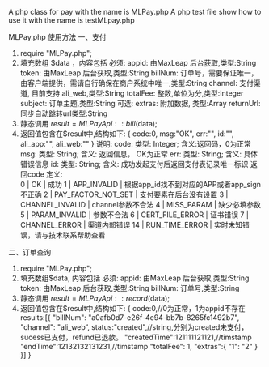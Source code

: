 A php class for pay with the name is MLPay.php
A php test file show how to use it with the name is testMLpay.php

MLPay.php 使用方法
一、支付
1. require "MLPay.php";
2. 填充数组 $data ，内容包括
   必须: appid: 由MaxLeap 后台获取,类型:String
         token: 由MaxLeap 后台获取,类型:String
         billNum: 订单号，需要保证唯一，由客户端提供，需请自行确保在商户系统中唯一,类型:String
         channel: 支付渠道, 目前支持 ali_web,类型:String
         totalFee: 整数,单位为分,类型:Integer
         subject: 订单主题,类型:String
    可选:
         extras: 附加数据, 类型:Array
         returnUrl: 同步自动跳转url类型:String
3. 静态调用 $result = MLPayApi::bill($data);
4. 返回值包含在$result中,结构如下:
    {
        code:0,
        msg:"OK",
        err:"",
        id:"",
        ali_app:"",
        ali_web:""
     }
     说明:
      code: 类型: Integer; 含义:返回码，0为正常
      msg: 类型: String; 含义: 返回信息， OK为正常
      err: 类型: String; 含义: 具体错误信息
      id: 类型: String; 含义: 成功发起支付后返回支付表记录唯一标识
      返回code 定义:      
           0 | OK | 成功
           1 | APP_INVALID | 根据app_id找不到对应的APP或者app_sign不正确
           2 | PAY_FACTOR_NOT_SET | 支付要素在后台没有设置
           3 | CHANNEL_INVALID | channel参数不合法
           4 | MISS_PARAM | 缺少必填参数
           5 | PARAM_INVALID | 参数不合法
           6 | CERT_FILE_ERROR | 证书错误
           7 | CHANNEL_ERROR | 渠道内部错误
           14 | RUN_TIME_ERROR | 实时未知错误，请与技术联系帮助查看
	

二、订单查询
1. require "MLPay.php";
2. 填充数组$data, 内容包括
   必须: appid: 由MaxLeap 后台获取,类型:String
         token: 由MaxLeap 后台获取,类型:String
         billNum: 订单号,类型:String
3. 静态调用 $result = MLPayApi::record($data);
4. 返回值包含在$result中,结构如下:
   {
     code:0,//0为正常，1为appid不存在
     results:[{
        "billNum": "a0afb0d7-e26f-4e94-bb7b-8265fc1492b7",
        "channel": "ali_web“,
        status:"created",//string,分别为created未支付，sucess已支付，refund已退款。
        "createdTime":121111121121,//timstamp
        "endTime":12132132131231,//timstamp
        "totalFee": 1,
        "extras":{
            "1": "2"
        }
    }]
  }